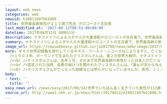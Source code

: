 ```yaml
---
layout: web_news
categories: web
newsid: k10011097661000
title: 世界最高齢男性が１１３歳で死去 ホロコースト生存者
last_modified_at: '2017-08-12T08:51:00+09:00'
datetime: 2017年08月12日 08時51分
description: ナチスドイツによるユダヤ人の大量虐殺ホロコーストの生存者で、世界最高齢の男性として認定されていた男性が、１１日、１１３歳で亡くなりました。
summary: ナチスドイツによるユダヤ人の大量虐殺ホロコーストの生存者で、世界最高齢の男性として認定されていた男性が、１１日、１１３歳で亡くなりました。
image_url: https://newswebeasy.github.io/ja201708/news/web/image/2017/08/14/k10011097661000.jpg
more: ギネス世界記録集を発行しているギネス・ワールド・レコーズ社によりますと、亡くなったのは、イスラエル北部に住むイスラエル・クリスタルさんです。<br /><br
  />１９０３年、ポーランドで生まれたクリスタルさんは、第２次世界大戦中、ナチスドイツによるユダヤ人の大量虐殺ホロコーストに巻き込まれ、家族とともにアウシュビッツ強制収容所に送られて妻と２人の子どもを失いました。クリスタルさんは、体重が一時３７キロまで減ったもののなんとか生き延び、戦後、イスラエルに移住して菓子店を営んできたということです。<br
  /><br />クリスタルさんは、去年１月、それまで世界最高齢の男性だった日本人が亡くなったことを受けて新たに世界最高齢の男性として認定されましたが、１１日、１１３歳で亡くなりました。<br
  /><br />認定された当時、長寿の秘けつを聞かれたクリスタルさんは、「誰もが天から与えられた運を持っていて、秘けつなんてない」と話していたということです。<br
  /><br />クリスタルさんが亡くなった経緯などは明らかになっていませんが、来月、１１４歳の誕生日を控えていたということです。
body:
- text: ''
  title: ''
easy_news_url: /news/easy/2017/08/14/世界でいちばん長く生きていた男性が113歳で亡くなる/
source_url: http://www3.nhk.or.jp/news/html/20170812/k10011097661000.html
...
```

